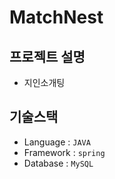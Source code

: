 # MatchNest
## 프로젝트 설명
- 지인소개팅
## 기술스택
- Language : `JAVA`
- Framework : `spring`
- Database : `MySQL`